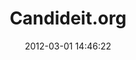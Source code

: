 ---
layout: post
title:  "Candideit.org"
date:   2012-03-01 14:46:22
categories: project
img: img/projects/candideitorg.png
thumb: img/projects/thumbs/candideitorg-thumb.png
description: Candideit.org es la máquina que te permite comparar opciones en una elección. Aquí podrás definir cuál es tu candidato ideal (idea, opción, lista, etc) en base a un conjunto de preguntas.
site_url: http://candideit.org/
estado: activo
---